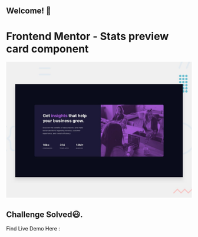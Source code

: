 ## Welcome! 👋

# Frontend Mentor - Stats preview card component

![Design preview for the Stats preview card component coding challenge](./design/desktop-preview.jpg)

## Challenge Solved😃.

Find Live Demo Here :
